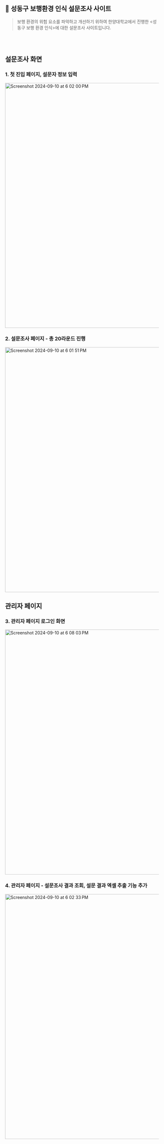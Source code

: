 ## 📌 성동구 보행환경 인식 설문조사 사이트
> 보행 환경의 위험 요소를 파악하고 개선하기 위하여 한양대학교에서 진행한 <성동구 보행 환경 인식>에 대한 설문조사 사이트입니다.

<br></br>

## 설문조사 화면
### 1. 첫 진입 페이지, 설문자 정보 입력
<img width="800" alt="Screenshot 2024-09-10 at 6 02 00 PM" src="https://github.com/user-attachments/assets/779ed599-1470-4dbc-af61-d61b65f19caf">

### 2. 설문조사 페이지 - 총 20라운드 진행
<img width="800" alt="Screenshot 2024-09-10 at 6 01 51 PM" src="https://github.com/user-attachments/assets/9614dd8d-9015-454b-8da8-d497f1cc19c4">

## 관리자 페이지
### 3. 관리자 페이지 로그인 화면
<img width="800" alt="Screenshot 2024-09-10 at 6 08 03 PM" src="https://github.com/user-attachments/assets/18030b38-5d35-456c-8591-32b0caf00471">

### 4. 관리자 페이지 - 설문조사 결과 조회, 설문 결과 엑셀 추출 기능 추가
<img width="800" alt="Screenshot 2024-09-10 at 6 02 33 PM" src="https://github.com/user-attachments/assets/7197f7f3-70b3-4eb8-9b3a-39ba0824907b">

